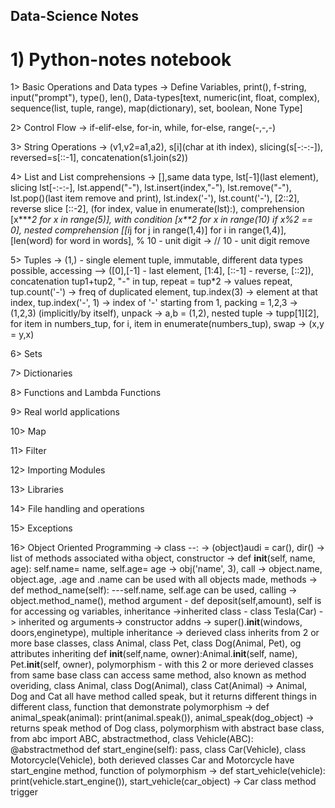 ## Data-Science Notes

# 1) Python-notes notebook
  1> Basic Operations and Data types -> Define Variables, print(), f-string, input("prompt"), type(), len(), Data-types[text, numeric(int, float, complex), sequence(list, tuple, range), map(dictionary), set, boolean, None Type]
  
  2> Control Flow -> if-elif-else, for-in, while, for-else, range(-,-,-)
  
  3> String Operations -> (v1,v2=a1,a2), s[i](char at ith index), slicing(s[-:-:-]), reversed=s[::-1], concatenation(s1.join(s2))

  4> List and List comprehensions -> [],same data type, lst[-1](last element), slicing lst[-:-:-], lst.append("-"), lst.insert(index,"-"), lst.remove("-"), lst.pop()(last item remove and print), lst.index('-'), lst.count('-'), [2::2], reverse slice [::-2], (for index, value in enumerate(lst):), comprehension [x****2 for x in range(5)], with condition [x**2 for x in range(10) if x%2 == 0], nested comprehension [[i*j for j in range(1,4)] for i in range(1,4)], [len(word) for word in words], % 10 - unit digit -> // 10 - unit digit remove

  5> Tuples -> (1,) - single element tuple, immutable, different data types possible, accessing --> ([0],[-1] - last element, [1:4], [::-1] - reverse, [::2]), concatenation tup1+tup2, "-" in tup, repeat = tup*2 -> values repeat, tup.count('-') -> freq of duplicated element, tup.index(3) -> element at that index, tup.index('-', 1) -> index of '-' starting from 1, packing = 1,2,3 -> (1,2,3) (implicitly/by itself), unpack -> a,b = (1,2), nested tuple -> tupp[1][2], for item in numbers_tup, for i, item in enumerate(numbers_tup), swap -> (x,y = y,x) 

  6> Sets 

  7> Dictionaries

  8> Functions and Lambda Functions

  9> Real world applications

  10> Map

  11> Filter

  12> Importing Modules

  13> Libraries

  14> File handling and operations

  15> Exceptions

  16> Object Oriented Programming -> class --: -> (object)audi = car(), dir() -> list of methods associated witha object, constructor -> def __init__(self, name, age): self.name= name, self.age= age -> obj('name', 3), call -> object.name, object.age, .age and .name can be used with all objects made, methods -> def method_name(self): ---self.name, self.age can be used, calling -> object.method_name(), method argument - def deposit(self,amount), self is for accessing og variables, inheritance ->inherited class - class Tesla(Car) -> inherited og arguments-> constructor addns -> super().__init__(windows, doors,enginetype), multiple inheritance -> derieved class inherits from 2 or more base classes, class Animal, class Pet, class Dog(Animal, Pet), og attributes inheriting def __init__(self,name, owner):Animal.__init__(self, name), Pet.__init__(self, owner),  polymorphism - with this 2 or more derieved classes from same base class can access same method, also known as method overiding, class Animal, class Dog(Animal), class Cat(Animal) -> Animal, Dog and Cat all have method called speak, but it returns different things in different class, function that demonstrate polymorphism -> def animal_speak(animal): print(animal.speak()), animal_speak(dog_object) -> returns speak method of Dog class, polymorphism with abstract base class, from abc import ABC, abstractmethod, class Vehicle(ABC): @abstractmethod def start_engine(self): pass, class Car(Vehicle), class Motorcycle(Vehicle), both derieved classes Car and Motorcycle have start_engine method, function of polymorphism -> def start_vehicle(vehicle): print(vehicle.start_engine()), start_vehicle(car_object) -> Car class method trigger
             
             

